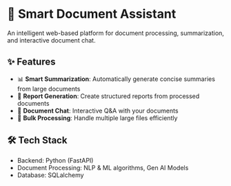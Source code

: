 # 📑 Smart Document Assistant

An intelligent web-based platform for document processing, summarization, and interactive document chat.

## ✨ Features

- 📊 **Smart Summarization**: Automatically generate concise summaries from large documents
- 📝 **Report Generation**: Create structured reports from processed documents
- 💬 **Document Chat**: Interactive Q&A with your documents
- 🚀 **Bulk Processing**: Handle multiple large files efficiently

## 🛠️ Tech Stack

- Backend: Python (FastAPI)
- Document Processing: NLP & ML algorithms, Gen AI Models
- Database: SQLalchemy

